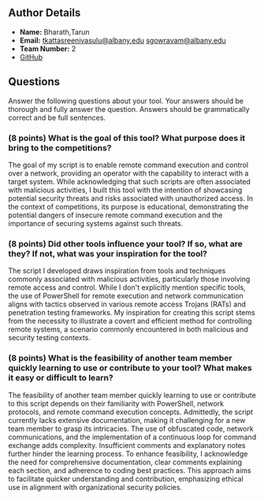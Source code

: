 ## Author Details

- **Name:** Bharath,Tarun
- **Email:** tkattasreenivasulu@albany.edu
  sgowravam@albany.edu
- **Team Number:** 2
- [GitHub](https://github.com/tarunsaiks/650-RedTeamTools)

## Questions

Answer the following questions about your tool. Your answers should be thorough and fully answer the question. Answers should be grammatically correct and be full sentences.

### (8 points) What is the goal of this tool? What purpose does it bring to the competitions?

The goal of my script is to enable remote command execution and control over a network, providing an operator with the capability to interact with a target system. While acknowledging that such scripts are often associated with malicious activities, I built this tool with the intention of showcasing potential security threats and risks associated with unauthorized access. In the context of competitions, its purpose is educational, demonstrating the potential dangers of insecure remote command execution and the importance of securing systems against such threats.

### (8 points) Did other tools influence your tool? If so, what are they? If not, what was your inspiration for the tool?

The script I developed draws inspiration from tools and techniques commonly associated with malicious activities, particularly those involving remote access and control. While I don't explicitly mention specific tools, the use of PowerShell for remote execution and network communication aligns with tactics observed in various remote access Trojans (RATs) and penetration testing frameworks. My inspiration for creating this script stems from the necessity to illustrate a covert and efficient method for controlling remote systems, a scenario commonly encountered in both malicious and security testing contexts.

### (8 points) What is the feasibility of another team member quickly learning to use or contribute to your tool? What makes it easy or difficult to learn?

The feasibility of another team member quickly learning to use or contribute to this script depends on their familiarity with PowerShell, network protocols, and remote command execution concepts. Admittedly, the script currently lacks extensive documentation, making it challenging for a new team member to grasp its intricacies. The use of obfuscated code, network communications, and the implementation of a continuous loop for command exchange adds complexity. Insufficient comments and explanatory notes further hinder the learning process. To enhance feasibility, I acknowledge the need for comprehensive documentation, clear comments explaining each section, and adherence to coding best practices. This approach aims to facilitate quicker understanding and contribution, emphasizing ethical use in alignment with organizational security policies.
